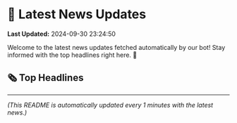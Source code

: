 # 📰 Latest News Updates
**Last Updated:** 2024-09-30 23:24:50

Welcome to the latest news updates fetched automatically by our bot! Stay informed with the top headlines right here. 🚀

## 🗞️ Top Headlines

---
*(This README is automatically updated every 1 minutes with the latest news.)*
